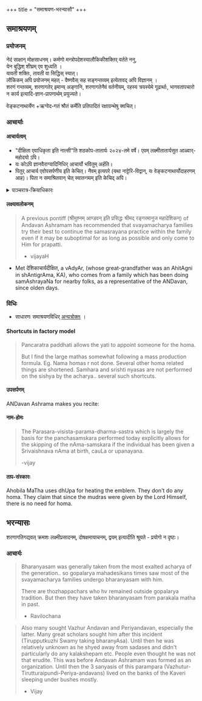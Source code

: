 +++
title = "समाश्रयण-भरन्यासौ"
+++
## समाश्रयणम्
### प्रयोजनम्
नेदं साक्षान् मोक्षसाधनम्। 
कर्मणो मन्त्रोपदेशस्यालौकिकीशक्तिर् वर्तते ननु,  
येन बुद्धिश् शीघ्रम् एव शुध्यति ।  
यावती शक्तिः, तावती वा सिद्धिस् स्यात्।  
लौकिकम् अपि प्रयोजनम् महत् - वैष्णवैस् सह सङ्गन्तव्यम् इत्येतावद् अपि विज्ञानम् ।  
शरणं गन्तव्यम्, शरणागतेर् इमान्य् अङ्गानि, शरणागतेनैवं वर्तनीयम्, रहस्य त्रयस्येमे गूढार्थाः, भागवतापचारो न कार्य इत्यादि-ज्ञान-प्रापणार्थम् प्रयुज्यते।  

वेङ्कटनाथार्येण +ऋग्वेद-गतं श्रौतं कर्मेति प्रतिपादितं रक्षाग्रन्थेषु क्वचित्। 

### आचार्याः
#### आचार्यत्वम्
- "दीक्षिता एवाधिकृता इति नात्सी"ति शठकोप-तातार्यः २०२४-तमे वर्षे। एवम् लक्ष्मीतातार्यसुत आळ्वार्-महोदयो ऽपि। 
- यः कोऽपि ज्ञानवैराग्यादिनिधिर् आचार्यो भवितुम् अर्हति।
- पितुर् आचार्य एवोपसर्पणीय इति केचित्। नैवम् इत्यपरे (यथा नाट्टेरि-विद्वान्, यः वेङ्कटनाथार्योदाहरणम् आह)। पिता न समाश्रितवान् चेत् स्वातन्त्र्यम् इति केचिद् अपि।


<details><summary>पाञ्चरात्र-क्रियाधिकारः</summary>

> That rule regarding the 5 gotras belonging to kanva shakha of sukla yajur Veda is mentioned in jayakhya. And it is abt adhikara to touch moola vigraha in temple. Ramanuja, tatarya etc don't claim such rights in temples governed by jayakhya (eg. kAnchi varadarAja).
>
> There are other samhitas where any brahmana who has underwent pancaratra diksha is allowed certain rights.. and iirc sattvata allows any brahmana with diksha to become acharya. So madhva and Sri vaishnava acharyas use this rule.
>
> -ravilochanaH
</details>


#### लक्ष्यावलोकनम्
> A previous pontiff (श्रीमुश्नम् आण्डवन् इति प्रसिद्धः श्रीमद् रङ्गरमानुज महादेशिकन्) of Andavan Ashramam has recommended that svayamacharya families try their best to continue the samasrayana practice within the family even if it may be suboptimal for as long as possible and only come to Him for prapatti.
>
> - vijayaH

- Met देशिकाचार्यदीक्षित, a vAdyAr, (whose great-grandfather was an AhitAgni in shAntigrAma, KA), who comes from a family which has been doing samAshrayaNa for nearby folks, as a representative of the ANDavan, since olden days.

### विधिः
- साधारणः समाश्रयणविधिर् [अन्यत्रोक्तः](../prayogamAlA/panchasmskArAdi/) । 

#### Shortcuts in factory model
> Pancaratra paddhati allows the yati to appoint someone for the homa. 
> 
> But I find the large mathas somewhat following a mass production formula. Eg. Nama homas r not done. Several other homa related things are shortened. Samhara and srishti nyasas are not performed on the sishya by the acharya.. several such shortcuts.

#### उपसर्पणम्
ANDavan Ashrama makes you recite:

<div class="js_include" url="/purANam_vaiShNavam/mahAbhAratam/06-bhIShma-parva/03-bhagavad-gItA-parva/saMskRtam/vishvAsa-prastutiH/02_sAnkhya-yogaH_sarva-/07_kArpaNyadoShopaha.md"  newLevelForH1="5" includeTitle="false"> </div>  

#### नाम-होमः
> The Parasara-visista-parama-dharma-sastra which is largely the basis for the panchasamskara performed today explicitly allows for the skipping of the nAma-samskara if the individual has been given a Srivaishnava nAma at birth, cauLa or upanayana.
> 
> -vijay

#### ताप-संस्कारः
Ahobila MaTha uses dhUpa for heating the emblem. They don't do any homa. They claim that since the mudras were given by the Lord Himself, there is no need for homa.

## भरन्यासः 
शरणागतिगद्यवत् क्रमशः लक्ष्मीप्रसादनम्, दोषक्षमायाचनम्, द्वयम् इत्यादीति श्रूयते - प्रयोगो न दृष्टः।

### आचार्यः
> Bharanyasam was generally taken from the most exalted acharya of the generation.. so gopalarya mahadesikans times saw most of the svayamacharya families undergo bharanyasam with him.
> 
> There are thozhappachars who hv remained outside gopalarya tradition. But then they have taken bharanyasam from parakala matha in past.
> 
> - Ravilochana


> Also many sought Vazhur Andavan and Periyandavan, especially the latter. Many great scholars sought him after this incident (Tirupputkuzhi Swamy taking bharanyAsa). Until then he was relatively unknown as he shyed away from sadases and didn't particularly do any kalakshepam etc. People even thought he was not that erudite. This was before Andavan Ashramam was formed as an organization. Until then the 3 sanyasis of this parampara (Vazhutur-Tirutturaipundi-Periya-andavans) lived on the banks of the Kaveri sleeping under bushes mostly. 
> 
> - Vijay